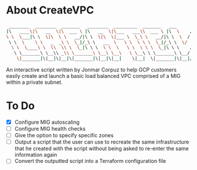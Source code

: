 # About CreateVPC

```Bash
 ________  ________  _______   ________  _________  _______   ___      ___ ________  ________
|\   ____\|\   __  \|\  ___ \ |\   __  \|\___   ___\\  ___ \ |\  \    /  /|\   __  \|\   ____\
\ \  \___|\ \  \|\  \ \   __/|\ \  \|\  \|___ \  \_\ \   __/|\ \  \  /  / | \  \|\  \ \  \___|
 \ \  \    \ \   _  _\ \  \_|/_\ \   __  \   \ \  \ \ \  \_|/_\ \  \/  / / \ \   ____\ \  \
  \ \  \____\ \  \\  \\ \  \_|\ \ \  \ \  \   \ \  \ \ \  \_|\ \ \    / /   \ \  \___|\ \  \____
   \ \_______\ \__\\ _\\ \_______\ \__\ \__\   \ \__\ \ \_______\ \__/ /     \ \__\    \ \_______\
    \|_______|\|__|\|__|\|_______|\|__|\|__|    \|__|  \|_______|\|__|/       \|__|     \|_______|
```
An interactive script written by Jonmar Corpuz to help GCP customers easily create and launch a basic load balanced VPC 
comprised of a MIG within a private subnet.

# To Do

- [X] Configure MIG autoscaling
- [ ] Configure MIG health checks 
- [ ] Give the option to specify specific zones
- [ ] Output a script that the user can use to recreate the same infrastructure that he created with the script without being asked to re-enter the same information again
- [ ] Convert the outputted script into a Terraform configuration file
